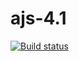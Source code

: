 # ajs-4.1

[![Build status](https://ci.appveyor.com/api/projects/status/n46y2p81whx6d1ck?svg=true)](https://ci.appveyor.com/project/i-hit/ajs-4-1)

